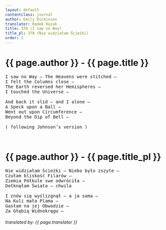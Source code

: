 ```yaml
---
layout: default
contentclass: journal
author: Emily Dickinson
translator: Radek Kozak
title: 378 (I saw no Way)
title_pl: 378 (Nie widziałam Ścieżki)
order: 2
---
```


<h1 class="poem-title">{{ page.author }} - {{ page.title }}</h1>

<pre class="poem">
I saw no Way — The Heavens were stitched —
I felt the Columns close —
The Earth reversed her Hemispheres —
I touched the Universe —

And back it slid — and I alone —
A Speck upon a Ball —
Went out upon Circumference —
Beyond the Dip of Bell —

<span class="italic" style="font-size: 0.875rem">( following Johnson’s version )</span>
</pre>
<br/>
<h1 id="pl" class="poem-title">{{ page.author }} - {{ page.title_pl }}</h1>

<pre class="poem">
Nie widziałam Ścieżki — Niebo było zszyte —
Czułam bliskość Filarów —
Ziemia Półkule swe odwróciła —
Dotknęłam Świata — chwila

I znów się wyślizgnął — a ja sama —
Na Kuli mała Plama —
Gasłam na jej Obwodzie —
Za Głębią Widnokręgu —
</pre>

<h6 class="poem">translated by: {{ page.translator }}</h6>
